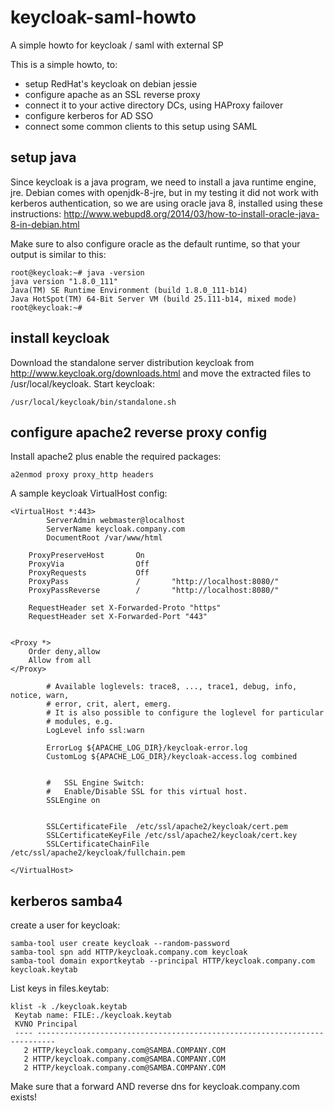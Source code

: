 # keycloak-saml-howto
A simple howto for keycloak / saml with external SP

This is a simple howto, to:
* setup RedHat's keycloak on debian jessie
* configure apache as an SSL reverse proxy
* connect it to your active directory DCs, using HAProxy failover
* configure kerberos for AD SSO
* connect some common clients to this setup using SAML

## setup java
Since keycloak is a java program, we need to install a java runtime engine, jre. Debian comes with openjdk-8-jre, but in my testing it did not work with kerberos authentication, so we are using oracle java 8, installed using these instructions: http://www.webupd8.org/2014/03/how-to-install-oracle-java-8-in-debian.html

Make sure to also configure oracle as the default runtime, so that your output is similar to this:
```
root@keycloak:~# java -version
java version "1.8.0_111"
Java(TM) SE Runtime Environment (build 1.8.0_111-b14)
Java HotSpot(TM) 64-Bit Server VM (build 25.111-b14, mixed mode)
root@keycloak:~# 
```
## install keycloak
Download the standalone server distribution keycloak from http://www.keycloak.org/downloads.html and move the extracted files to /usr/local/keycloak. Start keycloak:
```
/usr/local/keycloak/bin/standalone.sh
```

## configure apache2 reverse proxy config
Install apache2 plus enable the required packages: 
```
a2enmod proxy proxy_http headers
```
A sample keycloak VirtualHost config:
```
<VirtualHost *:443>
		ServerAdmin webmaster@localhost
		ServerName keycloak.company.com
		DocumentRoot /var/www/html

    ProxyPreserveHost       On
    ProxyVia                Off
    ProxyRequests           Off
    ProxyPass               /       "http://localhost:8080/"
    ProxyPassReverse        /       "http://localhost:8080/"

    RequestHeader set X-Forwarded-Proto "https"
    RequestHeader set X-Forwarded-Port "443"


<Proxy *>
    Order deny,allow
    Allow from all
</Proxy>

		# Available loglevels: trace8, ..., trace1, debug, info, notice, warn,
		# error, crit, alert, emerg.
		# It is also possible to configure the loglevel for particular
		# modules, e.g.
		LogLevel info ssl:warn

		ErrorLog ${APACHE_LOG_DIR}/keycloak-error.log
		CustomLog ${APACHE_LOG_DIR}/keycloak-access.log combined


		#   SSL Engine Switch:
		#   Enable/Disable SSL for this virtual host.
		SSLEngine on


		SSLCertificateFile	/etc/ssl/apache2/keycloak/cert.pem
		SSLCertificateKeyFile /etc/ssl/apache2/keycloak/cert.key
		SSLCertificateChainFile /etc/ssl/apache2/keycloak/fullchain.pem

</VirtualHost>
```
## kerberos samba4
create a user for keycloak:
```
samba-tool user create keycloak --random-password
samba-tool spn add HTTP/keycloak.company.com keycloak
samba-tool domain exportkeytab --principal HTTP/keycloak.company.com keycloak.keytab
```
List keys in files.keytab:
```
klist -k ./keycloak.keytab 
 Keytab name: FILE:./keycloak.keytab
 KVNO Principal
 ---- --------------------------------------------------------------------------
   2 HTTP/keycloak.company.com@SAMBA.COMPANY.COM
   2 HTTP/keycloak.company.com@SAMBA.COMPANY.COM
   2 HTTP/keycloak.company.com@SAMBA.COMPANY.COM
```
Make sure that a forward AND reverse dns for keycloak.company.com exists!
